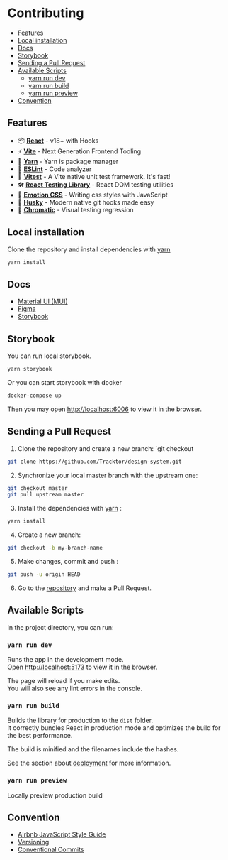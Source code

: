 # Contributing

- [Features](#Features)
- [Local installation](#local-installation)
- [Docs](#Docs)
- [Storybook](#Storybook)
- [Sending a Pull Request](#Sending-a-Pull-Request)
- [Available Scripts](#Available-Scripts)
    - [yarn run dev](#yarn-run-dev)
    - [yarn run build](#yarn-run-build)
    - [yarn run preview](#yarn-run-preview)
- [Convention](#Convention)

## Features

- 📦 **[React](https://fr.reactjs.org)** - v18+ with Hooks
- ⚡️ **[Vite](https://vitejs.dev)** - Next Generation Frontend Tooling
- 💨️ **[Yarn](https://yarnpkg.com/)** - Yarn is package manager
- 📐 **[ESLint](https://eslint.org)** - Code analyzer
- 🚀 **[Vitest](https://vitest.dev)** - A Vite native unit test framework. It's fast!
- 🛠️ **[React Testing Library](https://testing-library.com/docs/react-testing-library/intro)** - React DOM testing
  utilities
- 💅 **[Emotion CSS](https://emotion.sh/docs/introduction)** - Writing css styles with JavaScript
- 🐶 **[Husky](https://typicode.github.io/husky)** - Modern native git hooks made easy
- 🚦 **[Chromatic](https://www.chromatic.com/)** - Visual testing regression

## Local installation

Clone the repository and install dependencies with [yarn](https://yarnpkg.com/)

```bash 
yarn install
```

## Docs

- [Material UI (MUI)](https://mui.com/material-ui/getting-started/overview)
- [Figma](https://www.figma.com/file/3fprVesPjVIo124UWy9xhU/MUI-for-Figma-Material-Pro-v5.9.0?node-id=4662%3A14)
- [Storybook](https://storybook.tracktor.fr/)

## Storybook

You can run local storybook.

```bash
yarn storybook
```

Or you can start storybook with docker

```bash
docker-compose up
```

Then you may open [http://localhost:6006](http://localhost:6006) to view it in the browser.

## Sending a Pull Request

1. Clone the repository and create a new branch: `git checkout
  ``` bash
git clone https://github.com/Tracktor/design-system.git  
```

2. Synchronize your local master branch with the upstream one:
```bash
git checkout master
git pull upstream master
```

3. Install the dependencies with [yarn](https://yarnpkg.com/) :
```bash
yarn install
```
4. Create a new branch:
```bash
git checkout -b my-branch-name
```
5. Make changes, commit and push :
```bash
git push -u origin HEAD
```
6. Go to the [repository](https://github.com/Tracktor/design-system) and make a Pull Request.

## Available Scripts

In the project directory, you can run:

### `yarn run dev`

Runs the app in the development mode.\
Open [http://localhost:5173](http://localhost:5173) to view it in the browser.

The page will reload if you make edits.\
You will also see any lint errors in the console.

### `yarn run build`

Builds the library for production to the `dist` folder.\
It correctly bundles React in production mode and optimizes the build for the best performance.

The build is minified and the filenames include the hashes.

See the section about [deployment](https://vitejs.dev/guide/static-deploy.html) for more information.

### `yarn run preview`

Locally preview production build

## Convention

- [Airbnb JavaScript Style Guide](https://github.com/airbnb/javascript)
- [Versioning](https://semver.org)
- [Conventional Commits](https://www.conventionalcommits.org)
